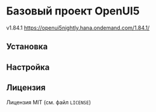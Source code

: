 # Базовый проект OpenUI5 

v1.84.1 https://openui5nightly.hana.ondemand.com/1.84.1/

## Установка

## Настройка

## Лицензия

Лицензия MIT (см. файл `LICENSE`)